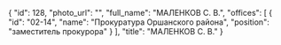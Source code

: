 {
    "id": 128,
    "photo_url": "",
    "full_name": "МАЛЕНКОВ С. В.",
    "offices": [
        {
            "id": "02-14",
            "name": "Прокуратура Оршанского района",
            "position": "заместитель прокурора"
        }
    ],
    "title": "МАЛЕНКОВ С. В."
}